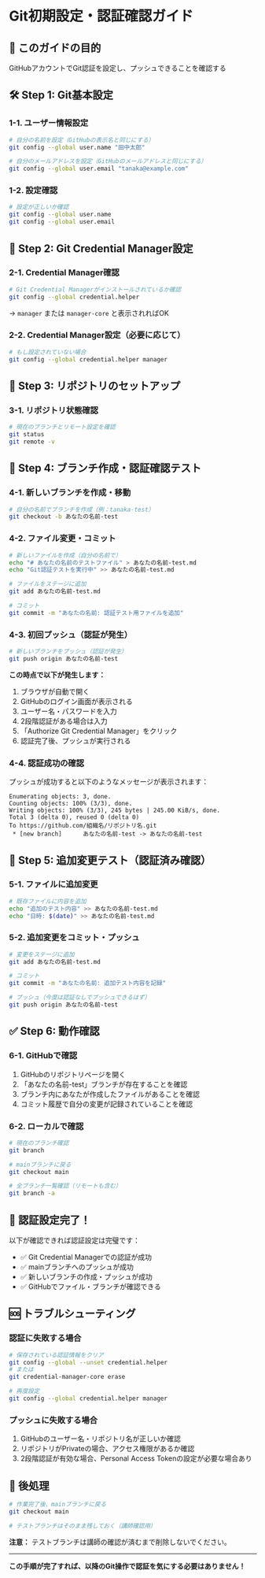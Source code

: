 # Git初期設定・認証確認ガイド

## 🎯 このガイドの目的
GitHubアカウントでGit認証を設定し、プッシュできることを確認する

## 🛠️ Step 1: Git基本設定

### 1-1. ユーザー情報設定
```bash
# 自分の名前を設定（GitHubの表示名と同じにする）
git config --global user.name "田中太郎"

# 自分のメールアドレスを設定（GitHubのメールアドレスと同じにする）
git config --global user.email "tanaka@example.com"
```

### 1-2. 設定確認
```bash
# 設定が正しいか確認
git config --global user.name
git config --global user.email
```

## 🔐 Step 2: Git Credential Manager設定

### 2-1. Credential Manager確認
```bash
# Git Credential Managerがインストールされているか確認
git config --global credential.helper
```
→ `manager` または `manager-core` と表示されればOK

### 2-2. Credential Manager設定（必要に応じて）
```bash
# もし設定されていない場合
git config --global credential.helper manager
```

## 📂 Step 3: リポジトリのセットアップ

### 3-1. リポジトリ状態確認
```bash
# 現在のブランチとリモート設定を確認
git status
git remote -v
```

## 🚀 Step 4: ブランチ作成・認証確認テスト

### 4-1. 新しいブランチを作成・移動
```bash
# 自分の名前でブランチを作成（例：tanaka-test）
git checkout -b あなたの名前-test
```

### 4-2. ファイル変更・コミット
```bash
# 新しいファイルを作成（自分の名前で）
echo "# あなたの名前のテストファイル" > あなたの名前-test.md
echo "Git認証テストを実行中" >> あなたの名前-test.md

# ファイルをステージに追加
git add あなたの名前-test.md

# コミット
git commit -m "あなたの名前: 認証テスト用ファイルを追加"
```

### 4-3. 初回プッシュ（認証が発生）
```bash
# 新しいブランチをプッシュ（認証が発生）
git push origin あなたの名前-test
```

**この時点で以下が発生します：**
1. ブラウザが自動で開く
2. GitHubのログイン画面が表示される
3. ユーザー名・パスワードを入力
4. 2段階認証がある場合は入力
5. 「Authorize Git Credential Manager」をクリック
6. 認証完了後、プッシュが実行される

### 4-4. 認証成功の確認
プッシュが成功すると以下のようなメッセージが表示されます：
```
Enumerating objects: 3, done.
Counting objects: 100% (3/3), done.
Writing objects: 100% (3/3), 245 bytes | 245.00 KiB/s, done.
Total 3 (delta 0), reused 0 (delta 0)
To https://github.com/組織名/リポジトリ名.git
 * [new branch]      あなたの名前-test -> あなたの名前-test
```

## 🔄 Step 5: 追加変更テスト（認証済み確認）

### 5-1. ファイルに追加変更
```bash
# 既存ファイルに内容を追加
echo "追加のテスト内容" >> あなたの名前-test.md
echo "日時: $(date)" >> あなたの名前-test.md
```

### 5-2. 追加変更をコミット・プッシュ
```bash
# 変更をステージに追加
git add あなたの名前-test.md

# コミット
git commit -m "あなたの名前: 追加テスト内容を記録"

# プッシュ（今度は認証なしでプッシュできるはず）
git push origin あなたの名前-test
```

## ✅ Step 6: 動作確認

### 6-1. GitHubで確認
1. GitHubのリポジトリページを開く
2. 「あなたの名前-test」ブランチが存在することを確認
3. ブランチ内にあなたが作成したファイルがあることを確認
4. コミット履歴で自分の変更が記録されていることを確認

### 6-2. ローカルで確認
```bash
# 現在のブランチ確認
git branch

# mainブランチに戻る
git checkout main

# 全ブランチ一覧確認（リモートも含む）
git branch -a
```

## 🎉 認証設定完了！

以下が確認できれば認証設定は完璧です：
- ✅ Git Credential Managerでの認証が成功
- ✅ mainブランチへのプッシュが成功
- ✅ 新しいブランチの作成・プッシュが成功
- ✅ GitHubでファイル・ブランチが確認できる

## 🆘 トラブルシューティング

### 認証に失敗する場合
```bash
# 保存されている認証情報をクリア
git config --global --unset credential.helper
# または
git credential-manager-core erase

# 再度設定
git config --global credential.helper manager
```

### プッシュに失敗する場合
1. GitHubのユーザー名・リポジトリ名が正しいか確認
2. リポジトリがPrivateの場合、アクセス権限があるか確認
3. 2段階認証が有効な場合、Personal Access Tokenの設定が必要な場合あり

## 🧹 後処理
```bash
# 作業完了後、mainブランチに戻る
git checkout main

# テストブランチはそのまま残しておく（講師確認用）
```

**注意：** テストブランチは講師の確認が済むまで削除しないでください。

---

**この手順が完了すれば、以降のGit操作で認証を気にする必要はありません！**
